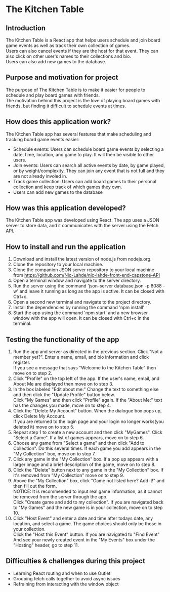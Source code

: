 # The Kitchen Table  

## Introduction  

The Kitchen Table is a React app that helps users schedule and join board game events as well as track their own collection of games.  
Users can also cancel events if they are the host for that event. They can also click on other user's names to their collections and bio.  
Users can also add new games to the database.

## Purpose and motivation for project  

The purpose of The Kitchen Table is to make it easier for people to schedule and play board games with friends.  
The motivation behind this project is the love of playing board games with friends, but finding it difficult to schedule events at times.  

## How does this application work?  

The Kitchen Table app has several features that make scheduling and tracking board game events easier:  

- Schedule events: Users can schedule board game events by selecting a date, time, location, and game to play. It will then be visible to other users.  
- Join events: Users can search all active events by date, by game played, or by weight/complexity. They can join any event that is not full and they are not already involed in.  
- Track game collection: Users can add board games to their personal collection and keep track of which games they own.  
- Users can add new games to the database  

## How was this application developed?  

The Kitchen Table app was developed using React. The app uses a JSON server to store data, and it communicates with the server using the Fetch API.  

## How to install and run the application

1. Download and install the latest version of node.js from nodejs.org.  
2. Clone the repository to your local machine.  
3. Clone the companion JSON server repository to your local machine from https://github.com/Nic-Lahde/nic-lahde-front-end-capstone-API
3. Open a terminal window and navigate to the server directory.  
4. Run the server using the command 'json-server database.json -p 8088 -w' and leave it running as long as the app is active. It can be closed with Ctrl+c.
5. Open a second new terminal and navigate to the project directory.  
6. Install the dependencies by running the command 'npm install'  
7. Start the app using the command 'npm start' and a new browser window with the app will open. It can be closed with Ctrl+c in the terminal.  

## Testing the functionality of the app  
1. Run the app and server as directed in the previous section. Click "Not a member yet?". Enter a name, email, and bio information and click register.  
   If you see a message that says "Welcome to the Kitchen Table" then move on to step 2.  
2. Click "Profile" on the top left of the app. If the user's name, email, and About Me are displayed then move on to step 3.  
3. In the box labeled "Edit about me:" Change the text to something else and then click the "Update Profile" button below.  
   Click "My Games" and then click "Profile" again. If the "About Me:" text has the changes you made, move on to step 4.  
4. Click the "Delete My Account" button. When the dialogue box pops up, click Delete My Account.  
   If you are returned to the login page and your login no longer works(you deleted it) move on to step 5.  
5. Repeat step 1 to create a new account and then click "MyGames". Click "Select a Game". If a list of games appears, move on to step 6.  
6. Choose any game from "Select a game" and then click "Add to Collection". Do this several times. If each game you add appears in the "My Collection" box, move on to step 7.  
7. Click any game in the "My Collection" box. If a pop up appears with a larger image and a brief description of the game, move on to step 8.  
8. Click the "Delete" button next to any game in the "My Collection" box. If it's removed from "My Collection" move on to step 9.
9. Above the "My Collection" box, click "Game not listed here? Add it!" and then fill out the form.  
   NOTICE: It is recommended to input real game information, as it cannot be removed from the server through the app.  
   Click "Create game and add to my collection". If you are navigated back to "My Games" and the new game is in your collection, move on to step 10.  
10. Click "Host Event" and enter a date and time after todays date, any location, and select a game. The game choices should only be those in your collection.  
    Click the "Host this Event" button. If you are navigated to "Find Event" And see your newly created event in the "My Events" box under the "Hosting" header, go to step 11.  
    


## Difficulties & challenges during this project  

- Learning React routing and when to use Outlet
- Grouping fetch calls together to avoid async issues
- Refraining from interacting with the window object
